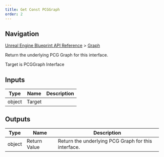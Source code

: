 ```yaml
---
title: Get Const PCGGraph
order: 2
---
```

## Navigation

[Unreal Engine Blueprint API Reference](https://dev.epicgames.com/documentation/en-us/unreal-engine/BlueprintAPI) > [Graph](https://dev.epicgames.com/documentation/en-us/unreal-engine/BlueprintAPI/Graph)

Return the underlying PCG Graph for this interface.

Target is PCGGraph Interface

## Inputs

| Type | Name | Description |
| --- | --- | --- |
| object | Target |  |

## Outputs

| Type | Name | Description |
| --- | --- | --- |
| object | Return Value | Return the underlying PCG Graph for this interface. |

